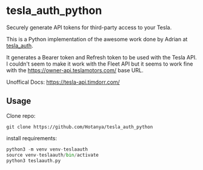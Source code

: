 # tesla_auth_python
Securely generate API tokens for third-party access to your Tesla. 

This is a Python implementation of the awesome work done by Adrian at [tesla_auth](https://github.com/adriankumpf/tesla_auth).

It generates a Bearer token and Refresh token to be used with the Tesla API. I couldn't seem to make it work with the Fleet API but it seems to work fine with the https://owner-api.teslamotors.com/ base URL.

Unoffical Docs:
https://tesla-api.timdorr.com/

## Usage
Clone repo:

`git clone https://github.com/Hotanya/tesla_auth_python`

install requirements:

```python
python3 -m venv venv-teslaauth
source venv-teslaauth/bin/activate
python3 teslaauth.py
```
